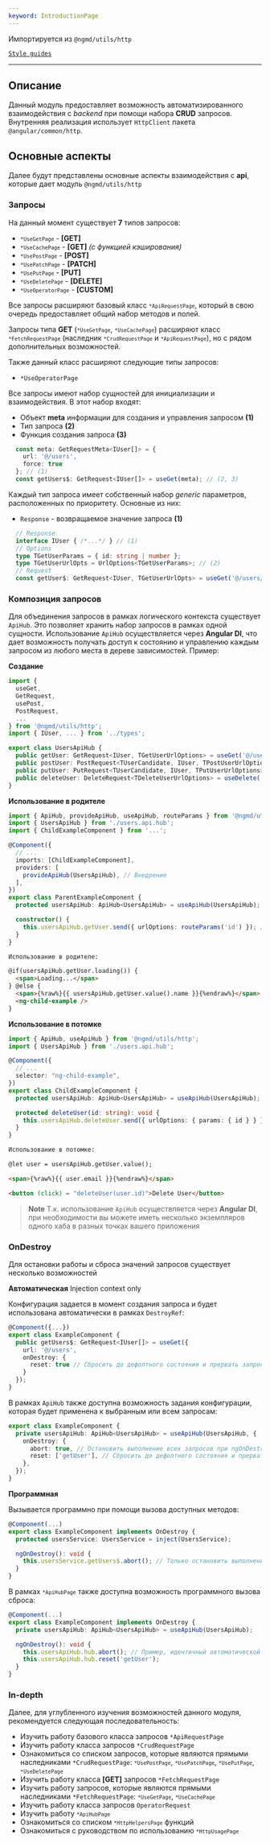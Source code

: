 ```yaml
---
keyword: IntroductionPage
---
```


Импортируется из `@ngmd/utils/http`

[`Style guides`](/getting-started/style-guides#api)

---

## Описание

Данный модуль предоставляет возможность автоматизированного взаимодействия с *backend* при помощи набора **CRUD** запросов. Внутренняя реализация использует `HttpClient` пакета `@angular/common/http`.



## Основные аспекты

Далее будут представлены основные аспекты взаимодействия с **api**, которые дает модуль `@ngmd/utils/http`

### Запросы

На данный момент существует **7** типов запросов:

  - <code info>`*UseGetPage`</code>  - **[GET]**
  - <code info>`*UseCachePage`</code> - **[GET]** *(c функцией кэширования)*
  - <code info>`*UsePostPage`</code> - **[POST]**
  - <code info>`*UsePatchPage`</code> - **[PATCH]**
  - <code info>`*UsePutPage`</code> - **[PUT]**
  - <code info>`*UseDeletePage`</code> - **[DELETE]**
  - <code info>`*UseOperatorPage`</code> - **[CUSTOM]**

Все запросы расширяют базовый класс <code info>`*ApiRequestPage`</code>, который в свою очередь предоставляет общий набор методов и полей. 

Запросы типа **GET** (<code info>`*UseGetPage`</code>, <code info>`*UseCachePage`</code>) расширяют класс <code info>`*FetchRequestPage`</code> (наследник <code info>`*CrudRequestPage`</code> и <code info>`*ApiRequestPage`</code>), но с рядом дополнительных возможностей.

Также данный класс расширяют следующие типы запросов:

  - `*UseOperatorPage`

Все запросы имеют набор сущностей для инициализации и взаимодействия. В этот набор входят: 

  - Объект **meta** информации для создания и управления запросом **(1)**
  - Тип запроса **(2)**
  - Функция создания запроса **(3)**

  ```typescript name="resource.ts"
    const meta: GetRequestMeta<IUser[]> = {
      url: '@/users',
      force: true
    }; // (1)
    const getUsers$: GetRequest<IUser[]> = useGet(meta); // (2, 3)
  ```

Каждый тип запроса имеет собственный набор *generic* параметров, расположенных по приоритету. Основные из них:

  - `Response` - возвращаемое значение запроса **(1)**

  ```typescript
    // Response
    interface IUser { /*...*/ } // (1)
    // Options
    type TGetUserParams = { id: string | number };
    type TGetUserUrlOpts = UrlOptions<TGetUserParams>; // (2)
    // Request
    const getUser$: GetRequest<IUser, TGetUserUrlOpts> = useGet('@/users/{%raw%}{{id}}{%endraw%}'); // (1, 2)
  ```

### Композиция запросов

Для объединения запросов в рамках логического контекста существует `ApiHub`.
Это позволяет хранить набор запросов в рамках одной сущности. Использование `ApiHub` осуществляется через **Angular DI**, что дает возможность получать доступ к состоянию и управлению каждым запросом из любого места в дереве зависимостей. Пример:

**Создание**  

```typescript name="users.api.hub.ts"
import {
  useGet,
  GetRequest,
  usePost,
  PostRequest,
  ...
} from '@ngmd/utils/http';
import { IUser, ... } from '../types';

export class UsersApiHub {
  public getUser: GetRequest<IUser, TGetUserUrlOptions> = useGet('@/users/{%raw%}{{id}}{%endraw%}');
  public postUser: PostRequest<TUserCandidate, IUser, TPostUserUrlOptions> = usePost('@/users');
  public putUser: PutRequest<TUserCandidate, IUser, TPutUserUrlOptions> = usePut('@/users/{%raw%}{{id}}{%endraw%}');
  public deleteUser: DeleteRequest<TDeleteUserUrlOptions> = useDelete('@/users/{%raw%}{{id}}{%endraw%}');
}
```

**Использование в родителе** 

```typescript name="parent-example.component.ts" group="api-hub-parent" {9, 13, 16}
import { ApiHub, provideApiHub, useApiHub, routeParams } from '@ngmd/utils/http';
import { UsersApiHub } from './users.api.hub';
import { ChildExampleComponent } from '...';

@Component({
  // ...
  imports: [ChildExampleComponent],
  providers: [
    provideApiHub(UsersApiHub), // Внедрение
  ],
})
export class ParentExampleComponent {
  protected usersApiHub: ApiHub<UsersApiHub> = useApiHub(UsersApiHub); // Инжектирование 

  constructor() {
    this.usersApiHub.getUser.send({ urlOptions: routeParams('id') }); // Использование
  }
}
```

```html name="parent-example.component.html" group="api-hub-parent"
Использование в родителе:

@if(usersApiHub.getUser.loading()) {
  <span>Loading...</span>
} @else {
  <span>{%raw%}{{ usersApiHub.getUser.value().name }}{%endraw%}</span>
  <ng-child-example /> 
}
```

**Использование в потомке** 

```typescript name="child-example.component.ts" group="api-hub-child" {9, 12}
import { ApiHub, useApiHub } from '@ngmd/utils/http';
import { UsersApiHub } from './users.api.hub';

@Component({
  // ...
  selector: "ng-child-example",
})
export class ChildExampleComponent {
  protected usersApiHub: ApiHub<UsersApiHub> = useApiHub(UsersApiHub); // Инжектирование

  protected deleteUser(id: string): void {
    this.usersApiHub.deleteUser.send({ urlOptions: { params: { id } } }); // Использование
  }
}
```

```html name="child-example.component.html" group="api-hub-child"
Использование в потомке:

@let user = usersApiHub.getUser.value();

<span>{%raw%}{{ user.email }}{%endraw%}</span> 

<button (click) = "deleteUser(user.id)">Delete User</button>
```

> **Note**
> Т.к. использование `ApiHub` осуществляется через **Angular DI**, при необходимости вы можете иметь несколько экземпляров одного хаба в разных точках вашего приложения

### OnDestroy

Для остановки работы и сброса значений запросов существует несколько возможностей

**Автоматическая** <span class="tag" warning>Injection context only</span>

Конфигурация задается в момент создания запроса и будет использована автоматически в рамках `DestroyRef`:

```typescript {5-7}
@Component({...})
export class ExampleComponent {
  public getUsers$: GetRequest<IUser[]> = useGet({
    url: '@/users',
    onDestroy: {
      reset: true // Сбросить до дефолтного состояния и прервать запрос 
    }
  });
}
```

В рамках `ApiHub` также доступна возможность задания конфигурации, которая будет применена к выбранным или всем запросам:

```typescript {3-6}
export class ExampleComponent {
  private usersApiHub: ApiHub<UsersApiHub> = useApiHub(UsersApiHub, {
    onDestroy: {
      abort: true, // Остановить выполнение всех запросов при ngOnDestroy
      reset: ['getUser'], // Сбросить до дефолтного состояния и прервать запрос 'getUser'
    },
  });
}
```

**Программная**

Вызывается программно при помощи вызова доступных методов:

```typescript {6}
@Component(...)
export class ExampleComponent implements OnDestroy {
  protected usersService: UsersService = inject(UsersService);

  ngOnDestroy(): void {
    this.usersService.getUsers$.abort(); // Только остановить выполнение запроса
  }
}
```

В рамках <code info>`*ApiHubPage`</code> также доступна возможность программного вызова сброса:

```typescript {6-7}
@Component(...)
export class ExampleComponent implements OnDestroy {
  private usersApiHub: ApiHub<UsersApiHub> = useApiHub(UsersApiHub);

  ngOnDestroy(): void {
    this.usersApiHub.hub.abort(); // Пример, идентичный автоматической конфигурации выше
    this.usersApiHub.hub.reset('getUser');
  }
}
```

### In-depth

Далее, для углубленного изучения возможностей данного модуля, рекомендуется следующая последовательность:

  - Изучить работу базового класса запросов `*ApiRequestPage` 
  - Изучить работу класса запросов `*CrudRequestPage` 
  - Ознакомиться со списком запросов, которые являются прямыми наследниками `*CrudRequestPage`:  <code info>`*UsePostPage`</code>, <code info>`*UsePatchPage`</code>, <code info>`*UsePutPage`</code>, <code info>`*UseDeletePage`</code>
  - Изучить работу класса **[GET]** запросов `*FetchRequestPage`
  - Изучить работу запросов, которые являются прямыми наследниками `*FetchRequestPage`: <code info>`*UseGetPage`</code>, <code info>`*UseCachePage`</code>
  - Изучить работу класса запросов `OperatorRequest`
  - Изучить работу <code info>`*ApiHubPage`</code>
  - Ознакомиться со списком <code info>`*HttpHelpersPage`</code> функций 
  - Ознакомиться с руководством по использованию <code info>`*HttpUsagePage`</code> 